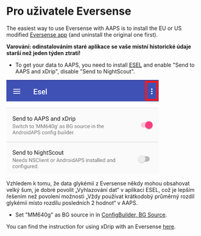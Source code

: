 # Pro uživatele Eversense

The easiest way to use Eversense with AAPS is to install the EU or US modified [Eversense app](https://cr4ck3d3v3r53n53.club/) (and uninstall the original one first).

**Varování: odinstalováním staré aplikace se vaše místní historické údaje starší než jeden týden ztratí!**

- To get your data to AAPS, you need to install [ESEL](https://github.com/BernhardRo/Esel/blob/master/apk/debug/app-debug.apk) and enable "Send to AAPS and xDrip", disable "Send to NightScout".

![ESEL Broadcast](../images/ESEL.png)

Vzhledem k tomu, že data glykémií z Eversense někdy mohou obsahovat velký šum, je dobré povolit „Vyhlazování dat“ v aplikaci ESEL, což je lepším řešením než povolení možnosti „Vždy používat krátkodobý průměrný rozdíl glykémií místo rozdílu posledních 2 hodnot“ v AAPS.

- Set "MM640g" as BG source in in [ConfigBuilder, BG Source](../Configuration/Config-Builder.md#bg-source).

You can find the instruction for using xDrip with an Eversense [here](https://github.com/BernhardRo/Esel/tree/master/apk).
